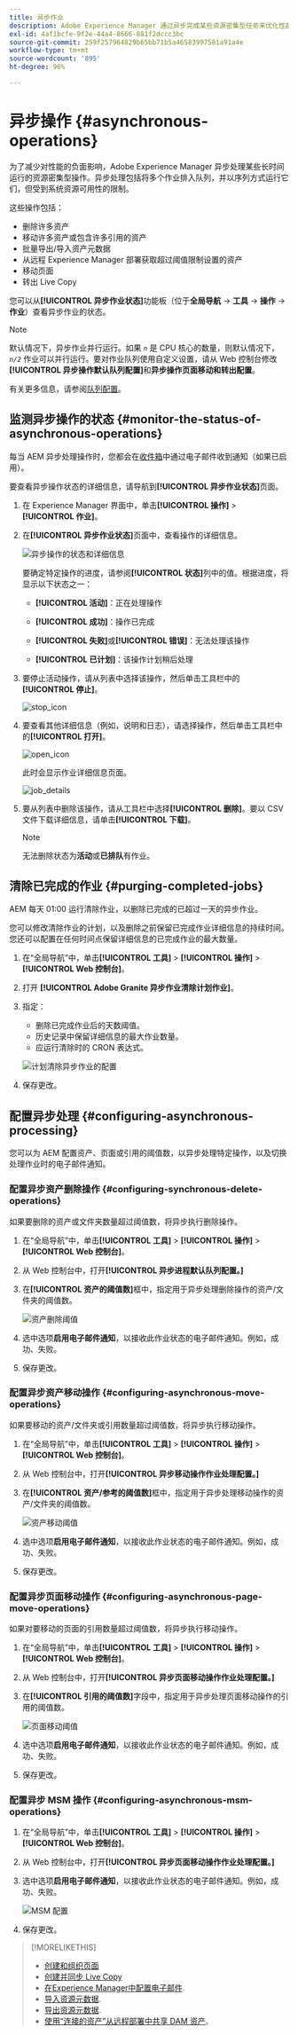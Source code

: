 ```yaml
---
title: 异步作业
description: Adobe Experience Manager 通过异步完成某些资源密集型任务来优化性能。
exl-id: 4af1bcfe-9f2e-44a4-8666-881f2dccc3bc
source-git-commit: 259f257964829b65bb71b5a46583997581a91a4e
workflow-type: tm+mt
source-wordcount: '895'
ht-degree: 96%

---
```


# 异步操作 {#asynchronous-operations}

为了减少对性能的负面影响，Adobe Experience Manager 异步处理某些长时间运行的资源密集型操作。异步处理包括将多个作业排入队列，并以序列方式运行它们，但受到系统资源可用性的限制。

这些操作包括：

* 删除许多资产
* 移动许多资产或包含许多引用的资产
* 批量导出/导入资产元数据
* 从远程 Experience Manager 部署获取超过阈值限制设置的资产
* 移动页面
* 转出 Live Copy

您可以从&#x200B;**[!UICONTROL 异步作业状态]**&#x200B;功能板（位于&#x200B;**全局导航** -> **工具** -> **操作** -> **作业**）查看异步作业的状态。

>[!NOTE]
>
>默认情况下，异步作业并行运行。如果 *`n`* 是 CPU 核心的数量，则默认情况下，*`n/2`* 作业可以并行运行。要对作业队列使用自定义设置，请从 Web 控制台修改&#x200B;**[!UICONTROL 异步操作默认队列配置]**&#x200B;和&#x200B;**异步操作页面移动和转出配置**。
>
>有关更多信息，请参阅[队列配置](https://sling.apache.org/documentation/bundles/apache-sling-eventing-and-job-handling.html#queue-configurations)。

## 监测异步操作的状态 {#monitor-the-status-of-asynchronous-operations}

每当 AEM 异步处理操作时，您都会在[收件箱](/help/sites-authoring/inbox.md)中通过电子邮件收到通知（如果已启用）。

要查看异步操作状态的详细信息，请导航到&#x200B;**[!UICONTROL 异步作业状态]**&#x200B;页面。

1. 在 Experience Manager 界面中，单击&#x200B;**[!UICONTROL 操作]** > **[!UICONTROL 作业]**。

1. 在&#x200B;**[!UICONTROL 异步作业状态]**&#x200B;页面中，查看操作的详细信息。

   ![异步操作的状态和详细信息](assets/async-operation-status.png)

   要确定特定操作的进度，请参阅&#x200B;**[!UICONTROL 状态]**&#x200B;列中的值。根据进度，将显示以下状态之一：

   * **[!UICONTROL 活动]**：正在处理操作

   * **[!UICONTROL 成功]**：操作已完成

   * **[!UICONTROL 失败]**&#x200B;或&#x200B;**[!UICONTROL 错误]**：无法处理该操作

   * **[!UICONTROL 已计划]**：该操作计划稍后处理

1. 要停止活动操作，请从列表中选择该操作，然后单击工具栏中的&#x200B;**[!UICONTROL 停止]**。

   ![stop_icon](assets/async-stop-icon.png)

1. 要查看其他详细信息（例如，说明和日志），请选择操作，然后单击工具栏中的&#x200B;**[!UICONTROL 打开]**。

   ![open_icon](assets/async-open-icon.png)

   此时会显示作业详细信息页面。

   ![job_details](assets/async-job-details.png)

1. 要从列表中删除该操作，请从工具栏中选择&#x200B;**[!UICONTROL 删除]**。要以 CSV 文件下载详细信息，请单击&#x200B;**[!UICONTROL 下载]**。

   >[!NOTE]
   >
   >无法删除状态为&#x200B;**活动**&#x200B;或&#x200B;**已排队**&#x200B;有作业。

## 清除已完成的作业 {#purging-completed-jobs}

AEM 每天 01:00 运行清除作业，以删除已完成的已超过一天的异步作业。

您可以修改清除作业的计划，以及删除之前保留已完成作业详细信息的持续时间。您还可以配置在任何时间点保留详细信息的已完成作业的最大数量。

1. 在“全局导航”中，单击&#x200B;**[!UICONTROL 工具]** > **[!UICONTROL 操作]** > **[!UICONTROL Web 控制台]**。
1. 打开 **[!UICONTROL Adobe Granite 异步作业清除计划作业]**。
1. 指定：
   * 删除已完成作业后的天数阈值。
   * 历史记录中保留详细信息的最大作业数量。
   * 应运行清除时的 CRON 表达式。

   ![计划清除异步作业的配置](assets/async-purge-job.png)

1. 保存更改。

## 配置异步处理 {#configuring-asynchronous-processing}

您可以为 AEM 配置资产、页面或引用的阈值数，以异步处理特定操作，以及切换处理作业时的电子邮件通知。

### 配置异步资产删除操作 {#configuring-synchronous-delete-operations}

如果要删除的资产或文件夹数量超过阈值数，将异步执行删除操作。

1. 在“全局导航”中，单击&#x200B;**[!UICONTROL 工具]** > **[!UICONTROL 操作]** > **[!UICONTROL Web 控制台]**。
1. 从 Web 控制台中，打开&#x200B;**[!UICONTROL 异步进程默认队列配置。]**
1. 在&#x200B;**[!UICONTROL 资产的阈值数]**&#x200B;框中，指定用于异步处理删除操作的资产/文件夹的阈值数。

   ![资产删除阈值](assets/async-delete-threshold.png)

1. 选中选项&#x200B;**启用电子邮件通知**，以接收此作业状态的电子邮件通知。例如，成功、失败。
1. 保存更改。

### 配置异步资产移动操作 {#configuring-asynchronous-move-operations}

如果要移动的资产/文件夹或引用数量超过阈值数，将异步执行移动操作。

1. 在“全局导航”中，单击&#x200B;**[!UICONTROL 工具]** > **[!UICONTROL 操作]** > **[!UICONTROL Web 控制台]**。
1. 从 Web 控制台中，打开&#x200B;**[!UICONTROL 异步移动操作作业处理配置。]**
1. 在&#x200B;**[!UICONTROL 资产/参考的阈值数]**&#x200B;框中，指定用于异步处理移动操作的资产/文件夹的阈值数。

   ![资产移动阈值](assets/async-move-threshold.png)

1. 选中选项&#x200B;**启用电子邮件通知**，以接收此作业状态的电子邮件通知。例如，成功、失败。
1. 保存更改。

### 配置异步页面移动操作 {#configuring-asynchronous-page-move-operations}

如果对要移动的页面的引用数量超过阈值数，将异步执行移动操作。

1. 在“全局导航”中，单击&#x200B;**[!UICONTROL 工具]** > **[!UICONTROL 操作]** > **[!UICONTROL Web 控制台]**。
1. 从 Web 控制台中，打开&#x200B;**[!UICONTROL 异步页面移动操作作业处理配置。]**
1. 在&#x200B;**[!UICONTROL 引用的阈值数]**&#x200B;字段中，指定用于异步处理页面移动操作的引用的阈值数。

   ![页面移动阈值](assets/async-page-move.png)

1. 选中选项&#x200B;**启用电子邮件通知**，以接收此作业状态的电子邮件通知。例如，成功、失败。
1. 保存更改。

### 配置异步 MSM 操作 {#configuring-asynchronous-msm-operations}

1. 在“全局导航”中，单击&#x200B;**[!UICONTROL 工具]** > **[!UICONTROL 操作]** > **[!UICONTROL Web 控制台]**。
1. 从 Web 控制台中，打开&#x200B;**[!UICONTROL 异步页面移动操作作业处理配置。]**
1. 选中选项&#x200B;**启用电子邮件通知**，以接收此作业状态的电子邮件通知。例如，成功、失败。

   ![MSM 配置](assets/async-msm.png)

1. 保存更改。

>[!MORELIKETHIS]
>
>* [创建和组织页面](/help/sites-authoring/managing-pages.md)
>* [创建并同步 Live Copy](/help/sites-administering/msm-livecopy.md)
>* [在Experience Manager中配置电子邮件](/help/sites-administering/notification.md).
>* [导入资源元数据](/help/assets/metadata.md#import-metadata).
>* [导出资源元数据](/help/assets/metadata.md#export-metadata).
>* [使用“连接的资产”从远程部署中共享 DAM 资产](/help/assets/use-assets-across-connected-assets-instances.md)。

